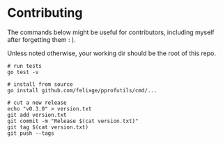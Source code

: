# Contributing

The commands below might be useful for contributors, including myself after forgetting them : ).

Unless noted otherwise, your working dir should be the root of this repo.

```
# run tests
go test -v

# install from source
go install github.com/felixge/pprofutils/cmd/...

# cut a new release
echo "v0.3.0" > version.txt
git add version.txt
git commit -m "Release $(cat version.txt)"
git tag $(cat version.txt)
git push --tags
```
